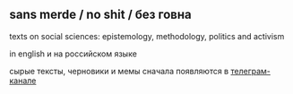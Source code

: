 ## **sans merde / no shit / без говна**
texts on social sciences: epistemology, methodology, politics and activism

in english и на российском языке

сырые тексты, черновики и мемы сначала появляются в [телеграм-канале](https://t.me/sans_merde)
